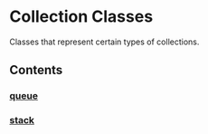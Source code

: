 # Collection Classes

<!-- SUMMARY:START -->

Classes that represent certain types of collections.

<!-- SUMMARY:END -->

## Contents

<!-- TOC:START -->
### [queue](https://github.com/JanMalch/ts-experiments/blob/master/src/collections/classes/queue.ts)

### [stack](https://github.com/JanMalch/ts-experiments/blob/master/src/collections/classes/stack.ts)
<!-- TOC:END -->
